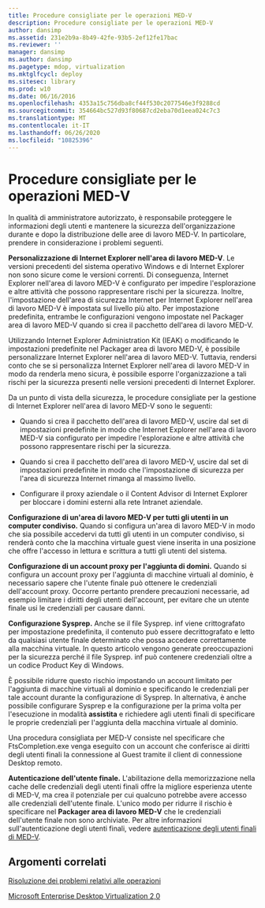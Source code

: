 ```yaml
---
title: Procedure consigliate per le operazioni MED-V
description: Procedure consigliate per le operazioni MED-V
author: dansimp
ms.assetid: 231e2b9a-8b49-42fe-93b5-2ef12fe17bac
ms.reviewer: ''
manager: dansimp
ms.author: dansimp
ms.pagetype: mdop, virtualization
ms.mktglfcycl: deploy
ms.sitesec: library
ms.prod: w10
ms.date: 06/16/2016
ms.openlocfilehash: 4353a15c756dba8cf44f530c2077546e3f9288cd
ms.sourcegitcommit: 354664bc527d93f80687cd2eba70d1eea024c7c3
ms.translationtype: MT
ms.contentlocale: it-IT
ms.lasthandoff: 06/26/2020
ms.locfileid: "10825396"
---
```

# Procedure consigliate per le operazioni MED-V


In qualità di amministratore autorizzato, è responsabile proteggere le informazioni degli utenti e mantenere la sicurezza dell'organizzazione durante e dopo la distribuzione delle aree di lavoro MED-V. In particolare, prendere in considerazione i problemi seguenti.

**Personalizzazione di Internet Explorer nell'area di lavoro MED-V**. Le versioni precedenti del sistema operativo Windows e di Internet Explorer non sono sicure come le versioni correnti. Di conseguenza, Internet Explorer nell'area di lavoro MED-V è configurato per impedire l'esplorazione e altre attività che possono rappresentare rischi per la sicurezza. Inoltre, l'impostazione dell'area di sicurezza Internet per Internet Explorer nell'area di lavoro MED-V è impostata sul livello più alto. Per impostazione predefinita, entrambe le configurazioni vengono impostate nel Packager area di lavoro MED-V quando si crea il pacchetto dell'area di lavoro MED-V.

Utilizzando Internet Explorer Administration Kit (IEAK) o modificando le impostazioni predefinite nel Packager area di lavoro MED-V, è possibile personalizzare Internet Explorer nell'area di lavoro MED-V. Tuttavia, rendersi conto che se si personalizza Internet Explorer nell'area di lavoro MED-V in modo da renderla meno sicura, è possibile esporre l'organizzazione a tali rischi per la sicurezza presenti nelle versioni precedenti di Internet Explorer.

Da un punto di vista della sicurezza, le procedure consigliate per la gestione di Internet Explorer nell'area di lavoro MED-V sono le seguenti:

-   Quando si crea il pacchetto dell'area di lavoro MED-V, uscire dal set di impostazioni predefinite in modo che Internet Explorer nell'area di lavoro MED-V sia configurato per impedire l'esplorazione e altre attività che possono rappresentare rischi per la sicurezza.

-   Quando si crea il pacchetto dell'area di lavoro MED-V, uscire dal set di impostazioni predefinite in modo che l'impostazione di sicurezza per l'area di sicurezza Internet rimanga al massimo livello.

-   Configurare il proxy aziendale o il Content Advisor di Internet Explorer per bloccare i domini esterni alla rete Intranet aziendale.

**Configurazione di un'area di lavoro MED-V per tutti gli utenti in un computer condiviso.** Quando si configura un'area di lavoro MED-V in modo che sia possibile accedervi da tutti gli utenti in un computer condiviso, si renderà conto che la macchina virtuale guest viene inserita in una posizione che offre l'accesso in lettura e scrittura a tutti gli utenti del sistema.

**Configurazione di un account proxy per l'aggiunta di domini.** Quando si configura un account proxy per l'aggiunta di macchine virtuali al dominio, è necessario sapere che l'utente finale può ottenere le credenziali dell'account proxy. Occorre pertanto prendere precauzioni necessarie, ad esempio limitare i diritti degli utenti dell'account, per evitare che un utente finale usi le credenziali per causare danni.

**Configurazione Sysprep.** Anche se il file Sysprep. inf viene crittografato per impostazione predefinita, il contenuto può essere decrittografato e letto da qualsiasi utente finale determinato che possa accedere correttamente alla macchina virtuale. In questo articolo vengono generate preoccupazioni per la sicurezza perché il file Sysprep. inf può contenere credenziali oltre a un codice Product Key di Windows.

È possibile ridurre questo rischio impostando un account limitato per l'aggiunta di macchine virtuali al dominio e specificando le credenziali per tale account durante la configurazione di Sysprep. In alternativa, è anche possibile configurare Sysprep e la configurazione per la prima volta per l'esecuzione in modalità **assistita** e richiedere agli utenti finali di specificare le proprie credenziali per l'aggiunta della macchina virtuale al dominio.

Una procedura consigliata per MED-V consiste nel specificare che FtsCompletion.exe venga eseguito con un account che conferisce ai diritti degli utenti finali la connessione al Guest tramite il client di connessione Desktop remoto.

**Autenticazione dell'utente finale.** L'abilitazione della memorizzazione nella cache delle credenziali degli utenti finali offre la migliore esperienza utente di MED-V, ma crea il potenziale per cui qualcuno potrebbe avere accesso alle credenziali dell'utente finale. L'unico modo per ridurre il rischio è specificare nel **Packager area di lavoro MED-V** che le credenziali dell'utente finale non sono archiviate. Per altre informazioni sull'autenticazione degli utenti finali, vedere [autenticazione degli utenti finali di MED-V](authentication-of-med-v-end-users.md).

## Argomenti correlati


[Risoluzione dei problemi relativi alle operazioni](operations-troubleshooting-medv2.md)

[Microsoft Enterprise Desktop Virtualization 2,0](index.md)

 

 





